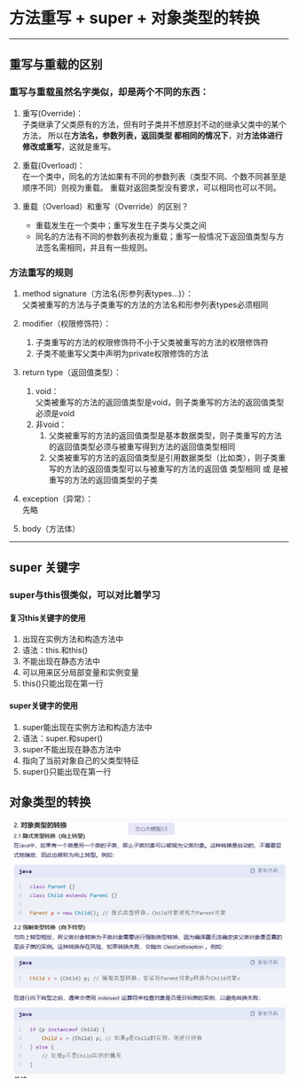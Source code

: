 # 方法重写 + super + 对象类型的转换

---

## 重写与重载的区别

### 重写与重载虽然名字类似，却是两个不同的东西：

1. 重写(Override)：  
   子类继承了父类原有的方法，但有时子类并不想原封不动的继承父类中的某个方法，
所以在**方法名，参数列表，返回类型 都相同的情况下**，对**方法体进行修改或重写**，这就是重写。

2. 重载(Overload)：  
   在一个类中，同名的方法如果有不同的参数列表（类型不同、个数不同甚至是顺序不同）则视为重载。
重载对返回类型没有要求，可以相同也可以不同。

3. 重载（Overload）和重写（Override）的区别？  
   - 重载发生在一个类中；重写发生在子类与父类之间
   - 同名的方法有不同的参数列表视为重载；重写一般情况下返回值类型与方法签名需相同，并且有一些规则。
   
### 方法重写的规则
1. method signature（方法名(形参列表types...)）：  
   父类被重写的方法与子类重写的方法的方法名和形参列表types必须相同

2. modifier（权限修饰符）：  
    1. 子类重写的方法的权限修饰符不小于父类被重写的方法的权限修饰符
   2. 子类不能重写父类中声明为private权限修饰的方法

3. return type（返回值类型）：  
    1. void：  
   父类被重写的方法的返回值类型是void，则子类重写的方法的返回值类型必须是void
   2. 非void：  
      1. 父类被重写的方法的返回值类型是基本数据类型，则子类重写的方法的返回值类型必须与被重写得到方法的返回值类型相同
      2. 父类被重写的方法的返回值类型是引用数据类型（比如类），则子类重写的方法的返回值类型可以与被重写的方法的返回值
      类型相同 或 是被重写的方法的返回值类型的子类

4. exception（异常）：  
先略

5. body（方法体）

---

## super 关键字  

### super与this很类似，可以对比着学习  

#### 复习this关键字的使用  

1. 出现在实例方法和构造方法中
2. 语法：this.和this()
3. 不能出现在静态方法中
4. 可以用来区分局部变量和实例变量
5. this()只能出现在第一行  

#### super关键字的使用  

1. super能出现在实例方法和构造方法中
2. 语法：super.和super()
3. super不能出现在静态方法中
4. 指向了当前对象自己的父类型特征
5. super()只能出现在第一行

## 对象类型的转换  

![img.png](img%2Fimg.png)